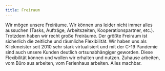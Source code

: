 ```yaml
---
title: Freiraum
---
```


Wir mögen unsere Freiräume. Wir können uns leider nicht immer alles aussuchen (Tasks, Aufträge, Arbeitszeiten, Kooperationspartner, etc.). Trotzdem haben wir recht große Freiräume. Der größte Freiraum ist sicherlich die zeitliche und räumliche Flexibilität. Wir haben uns als Klickmeister seit 2010 sehr stark virtualisiert und mit der C-19 Pandemie sind auch unsere Kunden deutlich ortsunabhängiger geworden. Diese Flexibilität können und wollen wir erhalten und nutzen. Zuhause arbeiten, vom Büro aus arbeiten, vom Ferienhaus arbeiten. Alles machbar.